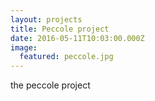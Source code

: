 ```yaml
---
layout: projects
title: Peccole project
date: 2016-05-11T10:03:00.000Z
image:
  featured: peccole.jpg
---
```



the peccole project